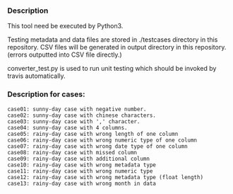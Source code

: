 
### Description
This tool need be executed by Python3.

Testing metadata and data files are stored in ./testcases directory in this repository.
CSV files will be generated in output directory in this repository. (errors outputted into CSV file directly.)

converter_test.py is used to run unit testing which should be invoked by travis automatically.

### Description for cases:
    case01: sunny-day case with negative number.
    case02: sunny-day case with chinese characters.
    case03: sunny-day case with ',' character.
    case04: sunny-day case with 4 columns.
    case05: rainy-day case with wrong length of one column
    case06: rainy-day case with wrong numeric type of one column
    case07: rainy-day case with wrong date type of one column
    case08: rainy-day case with missed column
    case09: rainy-day case with additional column
    case10: rainy-day case with wrong metadata type
    case11: rainy-day case with wrong numeric type
    case12: rainy-day case with wrong metadata type (float length)
    case13: rainy-day case with wrong month in data